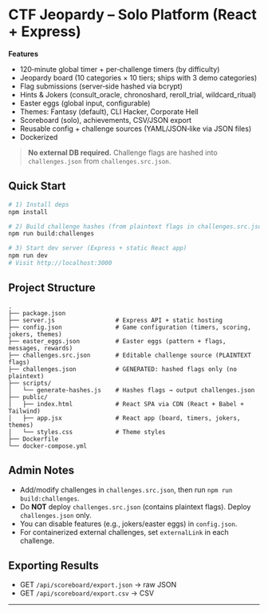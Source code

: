 # CTF Jeopardy – Solo Platform (React + Express)

**Features**
- 120‑minute global timer + per‑challenge timers (by difficulty)
- Jeopardy board (10 categories × 10 tiers; ships with 3 demo categories)
- Flag submissions (server‑side hashed via bcrypt)
- Hints & Jokers (consult_oracle, chronoshard, reroll_trial, wildcard_ritual)
- Easter eggs (global input, configurable)
- Themes: Fantasy (default), CLI Hacker, Corporate Hell
- Scoreboard (solo), achievements, CSV/JSON export
- Reusable config + challenge sources (YAML/JSON‑like via JSON files)
- Dockerized

> **No external DB required.** Challenge flags are hashed into `challenges.json` from `challenges.src.json`.

## Quick Start

```bash
# 1) Install deps
npm install

# 2) Build challenge hashes (from plaintext flags in challenges.src.json)
npm run build:challenges

# 3) Start dev server (Express + static React app)
npm run dev
# Visit http://localhost:3000
```

## Project Structure
```
.
├── package.json
├── server.js                 # Express API + static hosting
├── config.json               # Game configuration (timers, scoring, jokers, themes)
├── easter_eggs.json          # Easter eggs (pattern + flags, messages, rewards)
├── challenges.src.json       # Editable challenge source (PLAINTEXT flags)
├── challenges.json           # GENERATED: hashed flags only (no plaintext)
├── scripts/
│   └── generate-hashes.js    # Hashes flags → output challenges.json
├── public/
│   ├── index.html            # React SPA via CDN (React + Babel + Tailwind)
│   ├── app.jsx               # React app (board, timers, jokers, themes)
│   └── styles.css            # Theme styles
├── Dockerfile
└── docker-compose.yml
```

## Admin Notes
- Add/modify challenges in `challenges.src.json`, then run `npm run build:challenges`.
- Do **NOT** deploy `challenges.src.json` (contains plaintext flags). Deploy `challenges.json` only.
- You can disable features (e.g., jokers/easter eggs) in `config.json`.
- For containerized external challenges, set `externalLink` in each challenge.

## Exporting Results
- GET `/api/scoreboard/export.json` → raw JSON
- GET `/api/scoreboard/export.csv` → CSV

---
